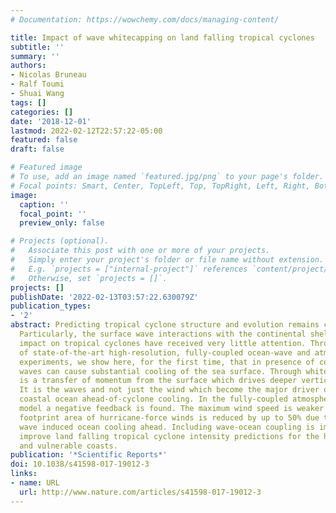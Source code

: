 ```yaml
---
# Documentation: https://wowchemy.com/docs/managing-content/

title: Impact of wave whitecapping on land falling tropical cyclones
subtitle: ''
summary: ''
authors:
- Nicolas Bruneau
- Ralf Toumi
- Shuai Wang
tags: []
categories: []
date: '2018-12-01'
lastmod: 2022-02-12T22:57:22-05:00
featured: false
draft: false

# Featured image
# To use, add an image named `featured.jpg/png` to your page's folder.
# Focal points: Smart, Center, TopLeft, Top, TopRight, Left, Right, BottomLeft, Bottom, BottomRight.
image:
  caption: ''
  focal_point: ''
  preview_only: false

# Projects (optional).
#   Associate this post with one or more of your projects.
#   Simply enter your project's folder or file name without extension.
#   E.g. `projects = ["internal-project"]` references `content/project/deep-learning/index.md`.
#   Otherwise, set `projects = []`.
projects: []
publishDate: '2022-02-13T03:57:22.630079Z'
publication_types:
- '2'
abstract: Predicting tropical cyclone structure and evolution remains challenging.
  Particularly, the surface wave interactions with the continental shelf and their
  impact on tropical cyclones have received very little attention. Through a series
  of state-of-the-art high-resolution, fully-coupled ocean-wave and atmosphere-ocean-wave
  experiments, we show here, for the first time, that in presence of continental shelf
  waves can cause substantial cooling of the sea surface. Through whitecapping there
  is a transfer of momentum from the surface which drives deeper vertical mixing.
  It is the waves and not just the wind which become the major driver of stratified
  coastal ocean ahead-of-cyclone cooling. In the fully-coupled atmosphere-ocean-wave
  model a negative feedback is found. The maximum wind speed is weaker and the damaging
  footprint area of hurricane-force winds is reduced by up to 50% due to the strong
  wave induced ocean cooling ahead. Including wave-ocean coupling is important to
  improve land falling tropical cyclone intensity predictions for the highly populated
  and vulnerable coasts.
publication: '*Scientific Reports*'
doi: 10.1038/s41598-017-19012-3
links:
- name: URL
  url: http://www.nature.com/articles/s41598-017-19012-3
---
```


